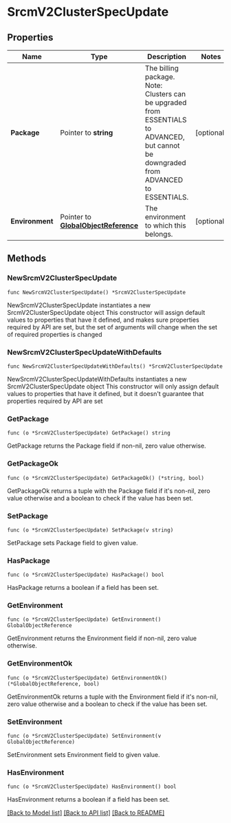 # SrcmV2ClusterSpecUpdate

## Properties

Name | Type | Description | Notes
------------ | ------------- | ------------- | -------------
**Package** | Pointer to **string** | The billing package.  Note: Clusters can be upgraded from ESSENTIALS to ADVANCED, but cannot be downgraded from ADVANCED to ESSENTIALS.  | [optional] 
**Environment** | Pointer to [**GlobalObjectReference**](GlobalObjectReference.md) | The environment to which this belongs. | [optional] 

## Methods

### NewSrcmV2ClusterSpecUpdate

`func NewSrcmV2ClusterSpecUpdate() *SrcmV2ClusterSpecUpdate`

NewSrcmV2ClusterSpecUpdate instantiates a new SrcmV2ClusterSpecUpdate object
This constructor will assign default values to properties that have it defined,
and makes sure properties required by API are set, but the set of arguments
will change when the set of required properties is changed

### NewSrcmV2ClusterSpecUpdateWithDefaults

`func NewSrcmV2ClusterSpecUpdateWithDefaults() *SrcmV2ClusterSpecUpdate`

NewSrcmV2ClusterSpecUpdateWithDefaults instantiates a new SrcmV2ClusterSpecUpdate object
This constructor will only assign default values to properties that have it defined,
but it doesn't guarantee that properties required by API are set

### GetPackage

`func (o *SrcmV2ClusterSpecUpdate) GetPackage() string`

GetPackage returns the Package field if non-nil, zero value otherwise.

### GetPackageOk

`func (o *SrcmV2ClusterSpecUpdate) GetPackageOk() (*string, bool)`

GetPackageOk returns a tuple with the Package field if it's non-nil, zero value otherwise
and a boolean to check if the value has been set.

### SetPackage

`func (o *SrcmV2ClusterSpecUpdate) SetPackage(v string)`

SetPackage sets Package field to given value.

### HasPackage

`func (o *SrcmV2ClusterSpecUpdate) HasPackage() bool`

HasPackage returns a boolean if a field has been set.

### GetEnvironment

`func (o *SrcmV2ClusterSpecUpdate) GetEnvironment() GlobalObjectReference`

GetEnvironment returns the Environment field if non-nil, zero value otherwise.

### GetEnvironmentOk

`func (o *SrcmV2ClusterSpecUpdate) GetEnvironmentOk() (*GlobalObjectReference, bool)`

GetEnvironmentOk returns a tuple with the Environment field if it's non-nil, zero value otherwise
and a boolean to check if the value has been set.

### SetEnvironment

`func (o *SrcmV2ClusterSpecUpdate) SetEnvironment(v GlobalObjectReference)`

SetEnvironment sets Environment field to given value.

### HasEnvironment

`func (o *SrcmV2ClusterSpecUpdate) HasEnvironment() bool`

HasEnvironment returns a boolean if a field has been set.


[[Back to Model list]](../README.md#documentation-for-models) [[Back to API list]](../README.md#documentation-for-api-endpoints) [[Back to README]](../README.md)


